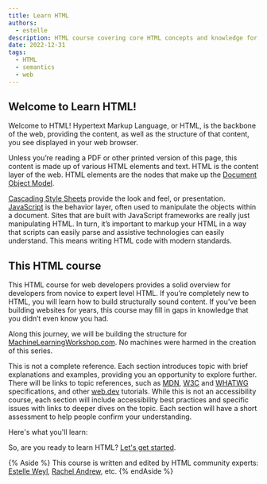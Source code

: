 ```yaml
---
title: Learn HTML
authors:
  - estelle
description: HTML course covering core HTML concepts and knowledge for every developer building for the open web.
date: 2022-12-31
tags:
  - HTML
  - semantics
  - web
---
```


## Welcome to Learn HTML!

Welcome to HTML!  Hypertext Markup Language, or HTML, is the backbone of the web, providing the content, as well as the structure of that content, you see displayed in your web browser. 

Unless you’re reading a PDF or other printed version of this page, this content is made up of various HTML elements and text. HTML is the content layer of the web. HTML elements are the nodes that make up the [Document Object Model](). 

[Cascading Style Sheets](/learn/css) provide the look and feel, or presentation. [JavaScript](https://developer.mozilla.org/docs/Web/JavaScript) is the behavior layer, often used to manipulate the objects within a document. Sites that are built with JavaScript frameworks are really just manipulating HTML. In turn, it’s important to markup your HTML in a way that scripts can easily parse and assistive technologies can easily understand. This means writing HTML code with modern standards.

## This HTML course

This HTML course for web developers provides a solid overview for developers from novice to expert level HTML.  If you’re completely new to HTML, you will learn how to build structurally sound content. If you’ve been building websites for years, this course may fill in gaps in knowledge that you didn’t even know you had.

Along this journey, we will be building the structure for [MachineLearningWorkshop.com](https://machinelearningworkshop.com). No machines were harmed in the creation of this series.

This is not a complete reference. Each section introduces topic with brief explanations and examples, providing you an opportunity to explore further. There will be links to topic references, such as [MDN](https://developer.mozilla.org), [W3C](https://www.w3.org/)  and [WHATWG](https://html.spec.whatwg.org/multipage/) specifications, and other [web.dev](/learn/) tutorials. While this is not an accessibility course, each section will include accessibility best practices and specific issues with links to deeper dives on the topic. Each section will have a  short assessment to help people confirm your understanding.

Here's what you'll learn:

<!-- include 'partials/course-index.njk' -->

So, are you ready to learn HTML? [Let's get started](/learn/html/overview/).

{% Aside %}
This course is written and edited by HTML community experts: [Estelle Weyl](https://twitter.com/estelle), [Rachel Andrew](https://twitter.com/rachelandrew), etc.
{% endAside %}
